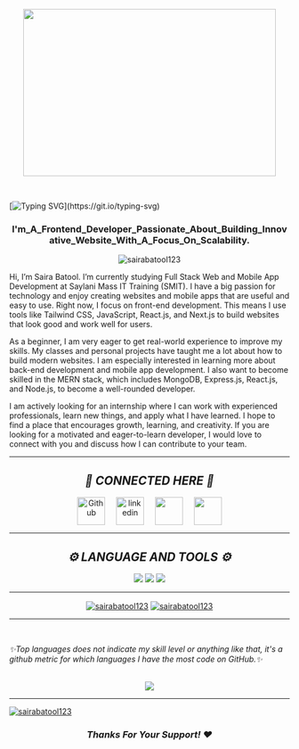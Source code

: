 <p align="center"><img src="https://static.wixstatic.com/media/b313a9_89ebec0c5f384c65a9551f0c1ec18ca9~mv2.gif" height="300px" width="95%"/></p>
<br>
<!-- ![logo](https://github.com/SairaBatool123/SairaBatool123/blob/main/banner-software-ui-and-development-for-different-vector-37731495.jpg)
<h1 align="center"><i>HELLO! 👋 I'M SAIRA BATOOL ☺️ </i></h1> -->

[![Typing SVG](https://readme-typing-svg.demolab.com/?lines="Tech+Enthusiast+|+Lifelong+|+Learner";"Driven+|+Curious+|+Ambitious";)](https://git.io/typing-svg)

<h3 align="center"><b>I'm_A_Frontend_Developer_Passionate_About_Building_Innovative_Website_With_A_Focus_On_Scalability.</b></h3>

<p align="center"> <img src="https://komarev.com/ghpvc/?username=sairabatool123&label=Profile%20views&color=0e75b6&style=flat" alt="sairabatool123" /> </p>

Hi, I’m Saira Batool. I’m currently studying Full Stack Web and Mobile App Development at Saylani Mass IT Training (SMIT). I have a big passion for technology and enjoy creating websites and mobile apps that are useful and easy to use. Right now, I focus on front-end development. This means I use tools like Tailwind CSS, JavaScript, React.js, and Next.js to build websites that look good and work well for users.

As a beginner, I am very eager to get real-world experience to improve my skills. My classes and personal projects have taught me a lot about how to build modern websites. I am especially interested in learning more about back-end development and mobile app development. I also want to become skilled in the MERN stack, which includes MongoDB, Express.js, React.js, and Node.js, to become a well-rounded developer.

I am actively looking for an internship where I can work with experienced professionals, learn new things, and apply what I have learned. I hope to find a place that encourages growth, learning, and creativity. If you are looking for a motivated and eager-to-learn developer, I would love to connect with you and discuss how I can contribute to your team.

  
<hr>
<h2 align="center"><i>🔗 CONNECTED HERE 🔗</i></h2>

<p align="center">
	<a href="github.com/sairabatool123" target="blank"><img align="center"
			src="https://skillicons.dev/icons?i=github" 
			alt="Github" height="50" width="50" /></a>&nbsp;&nbsp;&nbsp;&nbsp;
	<a href="https://www.linkedin.com/in/sairabatool123/" target="blank" ><img align="center" 
			src="https://skillicons.dev/icons?i=linkedin" height="50" width="50" alt="linkedin" /></a>&nbsp;&nbsp;&nbsp;&nbsp;
   <a href="https://email.com/sairabatool787@gmail.com" target="blank"><img align="center"
			src="https://skillicons.dev/icons?i=gmail" alt="" height="50" width="50" /></a>&nbsp;&nbsp;&nbsp;&nbsp;
    <a href="https://discord.com/channels/@me" target="blank"><img align="center"
			src="https://skillicons.dev/icons?i=discord" alt="" height="50" width="50" /></a>
	
	
	
</p>

<hr/>

<!-- <hr>

<h3 align="left">Connect with me:</h3>
<p align="left">
  <a href="https://linkedin.com/in/www.linkedin.com/in/sairabatool123" style="margin-right: 5px;">
    <img align="center" src="https://img.shields.io/badge/linkedin-%230077B5.svg?&style=for-the-badge&logo=linkedin&logoColor=white" />
  </a>
  <a href="mailto:sairabatool787@gmail.com?subject=Olá%20Bruno%20Tacca" style="margin-left: 5px;">
    <img align="center" src="https://img.shields.io/badge/gmail-%23D14836.svg?&style=for-the-badge&logo=gmail&logoColor=white" height="30" width="90"/>
  </a>
</p>

<hr> -->

<h2 align="center"><i>⚙️ LANGUAGE AND TOOLS ⚙️ </i></h2>
<p align='center'>
    <img src="https://skillicons.dev/icons?i=git,github,c,html,css,vscode"/>
<!--    <img src="https://skillicons.dev/icons?i=ts,react,express,mongodb,nodejs,nextjs"/>-->
   <img src="https://skillicons.dev/icons?i=firebase,figma"/> 
   <img src="https://skillicons.dev/icons?i=bootstrap,python,tailwind"/>
</p>

<hr>
<!-- <h3 align="left">Languages and Tools:</h3>
<p align="left">
  <a href="https://www.w3.org/html/" target="_blank" rel="noreferrer">
    <img src="https://raw.githubusercontent.com/devicons/devicon/master/icons/html5/html5-original-wordmark.svg" alt="html5" width="40" height="40"/>
  </a>
  <a href="https://www.w3schools.com/css/" target="_blank" rel="noreferrer">
    <img src="https://raw.githubusercontent.com/devicons/devicon/master/icons/css3/css3-original-wordmark.svg" alt="css3" width="40" height="40"/>
  </a>
  <a href="https://developer.mozilla.org/en-US/docs/Web/JavaScript" target="_blank" rel="noreferrer">
    <img src="https://raw.githubusercontent.com/devicons/devicon/master/icons/javascript/javascript-original.svg" alt="javascript" width="40" height="40"/>
  </a>
  <a href="https://getbootstrap.com" target="_blank" rel="noreferrer">
    <img src="https://raw.githubusercontent.com/devicons/devicon/master/icons/bootstrap/bootstrap-plain-wordmark.svg" alt="bootstrap" width="40" height="40"/>
  </a>
  <br>
  <a href="https://www.python.org" target="_blank" rel="noreferrer">
    <img src="https://raw.githubusercontent.com/devicons/devicon/master/icons/python/python-original.svg" alt="python" width="40" height="40"/>
  </a>
  <a href="https://www.cprogramming.com/" target="_blank" rel="noreferrer">
    <img src="https://raw.githubusercontent.com/devicons/devicon/master/icons/c/c-original.svg" alt="c" width="40" height="40"/>
  </a><br>
  <a href="https://git-scm.com/" target="_blank" rel="noreferrer">
    <img src="https://www.vectorlogo.zone/logos/git-scm/git-scm-icon.svg" alt="git" width="40" height="40"/>
  </a>
</p> -->
<p align="center">
<a href="https://github.com/sairabatool123/github-readme-stats"><img align="center" src="https://github-readme-stats.vercel.app/api?username=sairabatool123&show_icons=true&locale=en" alt="sairabatool123" /></a>
<a href="https://github.com/sairabatool123/github-readme-stats"><img align="center" src="https://github-readme-streak-stats.herokuapp.com/?user=sairabatool123&" alt="sairabatool123" /></a></p>
<hr/>

<br>

<i>✨Top languages does not indicate my skill level or anything like that, it's a github metric for which languages I have the most code on GitHub.✨</i>
<br>&nbsp;&nbsp;&nbsp;&nbsp;&nbsp;&nbsp;&nbsp;&nbsp;&nbsp;&nbsp;&nbsp;&nbsp;&nbsp;&nbsp;&nbsp;&nbsp;&nbsp;
<p align="center"><a href="https://github.com/sairabatool123/github-readme-stats"><img align="center" src="https://github-readme-stats.vercel.app/api/top-langs/?username=sairabatool123&layout=compact&theme=buefy&hide_border=true" /></a></p>
<hr/>
<p align="left"> <a href="https://github.comsairabatool123/github-profile-trophy"><img src="https://github-profile-trophy.vercel.app/?username=sairabatool123" alt="sairabatool123" /></a> </p>
<h3 align="center" ><i>Thanks For Your Support! ❤️</i></h3>




